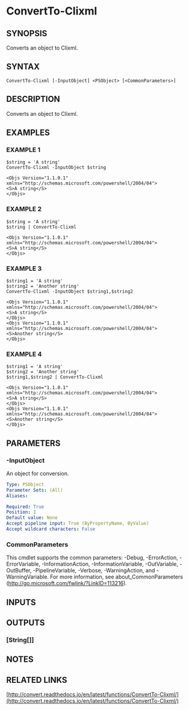 # ConvertTo-Clixml

## SYNOPSIS
Converts an object to Clixml.

## SYNTAX

```
ConvertTo-Clixml [-InputObject] <PSObject> [<CommonParameters>]
```

## DESCRIPTION
Converts an object to Clixml.

## EXAMPLES

### EXAMPLE 1
```
$string = 'A string'
ConvertTo-Clixml -InputObject $string

<Objs Version="1.1.0.1" xmlns="http://schemas.microsoft.com/powershell/2004/04">
<S>A string</S>
</Objs>
```

### EXAMPLE 2
```
$string = 'A string'
$string | ConvertTo-Clixml

<Objs Version="1.1.0.1" xmlns="http://schemas.microsoft.com/powershell/2004/04">
<S>A string</S>
</Objs>
```

### EXAMPLE 3
```
$string1 = 'A string'
$string2 = 'Another string'
ConvertTo-Clixml -InputObject $string1,$string2

<Objs Version="1.1.0.1" xmlns="http://schemas.microsoft.com/powershell/2004/04">
<S>A string</S>
</Objs>
<Objs Version="1.1.0.1" xmlns="http://schemas.microsoft.com/powershell/2004/04">
<S>Another string</S>
</Objs>
```

### EXAMPLE 4
```
$string1 = 'A string'
$string2 = 'Another string'
$string1,$string2 | ConvertTo-Clixml

<Objs Version="1.1.0.1" xmlns="http://schemas.microsoft.com/powershell/2004/04">
<S>A string</S>
</Objs>
<Objs Version="1.1.0.1" xmlns="http://schemas.microsoft.com/powershell/2004/04">
<S>Another string</S>
</Objs>
```

## PARAMETERS

### -InputObject
An object for conversion.

```yaml
Type: PSObject
Parameter Sets: (All)
Aliases:

Required: True
Position: 1
Default value: None
Accept pipeline input: True (ByPropertyName, ByValue)
Accept wildcard characters: False
```

### CommonParameters
This cmdlet supports the common parameters: -Debug, -ErrorAction, -ErrorVariable, -InformationAction, -InformationVariable, -OutVariable, -OutBuffer, -PipelineVariable, -Verbose, -WarningAction, and -WarningVariable.
For more information, see about_CommonParameters (http://go.microsoft.com/fwlink/?LinkID=113216).

## INPUTS

## OUTPUTS

### [String[]]

## NOTES

## RELATED LINKS

[http://convert.readthedocs.io/en/latest/functions/ConvertTo-Clixml/](http://convert.readthedocs.io/en/latest/functions/ConvertTo-Clixml/)

